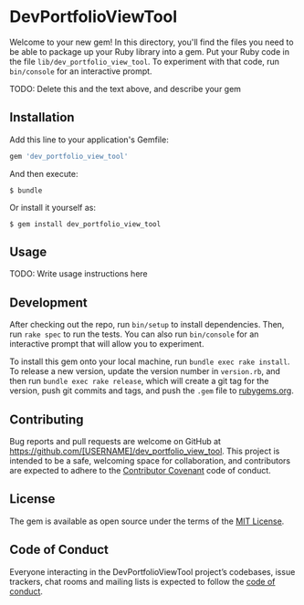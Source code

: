 # DevPortfolioViewTool

Welcome to your new gem! In this directory, you'll find the files you need to be able to package up your Ruby library into a gem. Put your Ruby code in the file `lib/dev_portfolio_view_tool`. To experiment with that code, run `bin/console` for an interactive prompt.

TODO: Delete this and the text above, and describe your gem

## Installation

Add this line to your application's Gemfile:

```ruby
gem 'dev_portfolio_view_tool'
```

And then execute:

    $ bundle

Or install it yourself as:

    $ gem install dev_portfolio_view_tool

## Usage

TODO: Write usage instructions here

## Development

After checking out the repo, run `bin/setup` to install dependencies. Then, run `rake spec` to run the tests. You can also run `bin/console` for an interactive prompt that will allow you to experiment.

To install this gem onto your local machine, run `bundle exec rake install`. To release a new version, update the version number in `version.rb`, and then run `bundle exec rake release`, which will create a git tag for the version, push git commits and tags, and push the `.gem` file to [rubygems.org](https://rubygems.org).

## Contributing

Bug reports and pull requests are welcome on GitHub at https://github.com/[USERNAME]/dev_portfolio_view_tool. This project is intended to be a safe, welcoming space for collaboration, and contributors are expected to adhere to the [Contributor Covenant](http://contributor-covenant.org) code of conduct.

## License

The gem is available as open source under the terms of the [MIT License](https://opensource.org/licenses/MIT).

## Code of Conduct

Everyone interacting in the DevPortfolioViewTool project’s codebases, issue trackers, chat rooms and mailing lists is expected to follow the [code of conduct](https://github.com/[USERNAME]/dev_portfolio_view_tool/blob/master/CODE_OF_CONDUCT.md).
